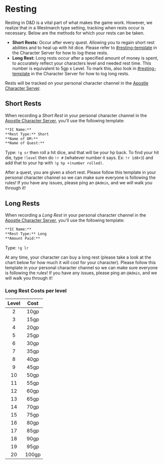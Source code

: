 # Resting
Resting in D&D is a vital part of what makes the game work. However, we realize that in a Westmarch type setting, tracking when rests occur is necessary. Below are the methods for which your rests can be taken.
- **Short Rests:** Occur after every quest. Allowing you to regain short rest abilities and to heal up with hit dice. Please refer to [#resting-template](https://discord.com/channels/1003110420741107792/1043939832356929676) in the Character Server for how to log these rests.
- **Long Rest:** Long rests occur after a specified amount of money is spent, to accurately reflect your characters level and needed rest time. This number is equivalent to 5gp x Level. To mark this, also look in [#resting-template](https://discord.com/channels/1003110420741107792/1043939832356929676) in the Character Server for how to log long rests. 

Rests will be tracked on your personal character channel in the [Apostle Character Server](https://discord.com/channels/1003110420741107792/1003110421437354076).

## Short Rests
When recording a *Short Rest* in your personal character channel in the [Apostle Character Server](https://discord.com/channels/1003110420741107792/1003110421437354076), you'll use the following template:
```md
**IC Name:**
**Rest Type:** Short
**Name of DM:**
**Name of Quest:**
```

Type: `!g sr` then roll a hit dice, and that will be your hp back. To find your hit die, type `!level` then do `!r #` (whatever number it says. Ex: `!r 1d8+3`) and add that to your hp with `!g hp +(number rolled)`.

After a quest, you are given a short rest.  Please follow this template in your personal character channel so we can make sure everyone is following the rules! If you have any issues, please ping an `@Admin`, and we will walk you through it!

## Long Rests
When recording a *Long Rest* in your personal character channel in the [Apostle Character Server](https://discord.com/channels/1003110420741107792/1003110421437354076), you'll use the following template:
```md
**IC Name:**
**Rest Type:** Long
**Amount Paid:**
```

Type: `!g lr`

At any time, your character can buy a long rest (please take a look at the chart below for how much it will cost for your character). Please follow this template in your personal character channel so we can make sure everyone is following the rules! If you have any issues, please ping an `@Admin`, and we will walk you through it!

### Long Rest Costs per level
Level | Cost 
:--: | :--:
2 | 10gp
3 | 15gp
4 | 20gp
5 | 25gp
6 | 30gp
7 | 35gp
8 | 40gp
9 | 45gp
10 | 50gp
11 | 55gp
12 | 60gp
13 | 65gp
14 | 70gp
15 | 75gp
16 | 80gp
17 | 85gp
18 | 90gp
19 | 95gp
20 | 100gp
